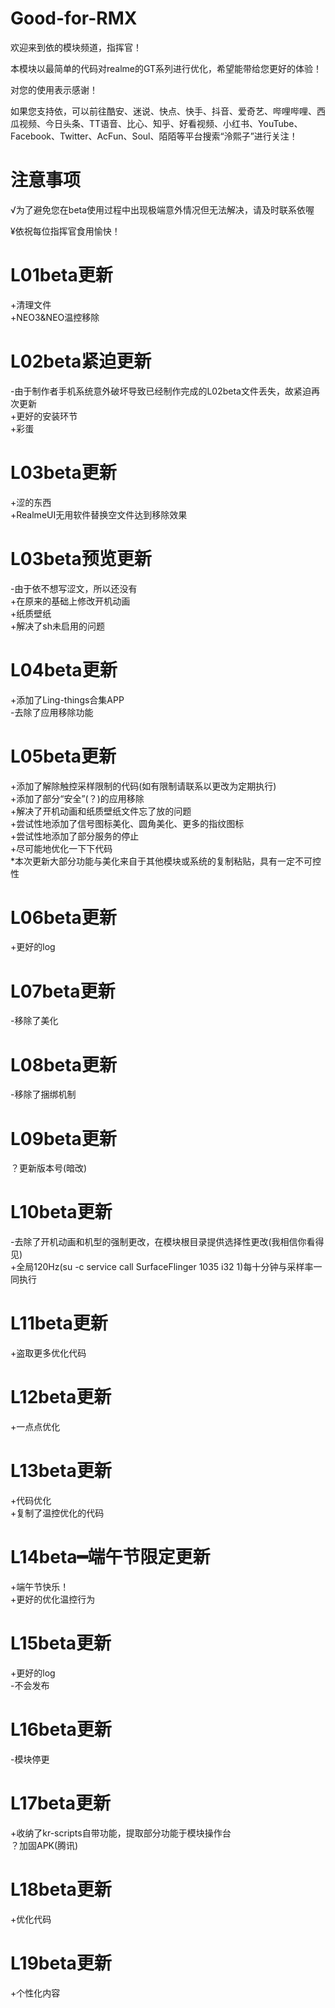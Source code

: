 # Good-for-RMX
   
   
   
   
欢迎来到依的模块频道，指挥官！   
   
   
   

本模块以最简单的代码对realme的GT系列进行优化，希望能带给您更好的体验！   
   
   

   
对您的使用表示感谢！   
   
   

   
如果您支持依，可以前往酷安、迷说、快点、快手、抖音、爱奇艺、哔哩哔哩、西瓜视频、今日头条、TT语音、比心、知乎、好看视频、小红书、YouTube、Facebook、Twitter、AcFun、Soul、陌陌等平台搜索“泠熙子”进行关注！   
   
   
# 注意事项
√为了避免您在beta使用过程中出现极端意外情况但无法解决，请及时联系依喔   

¥依祝每位指挥官食用愉快！   

# L01beta更新
+清理文件   
+NEO3&NEO温控移除   

# L02beta紧迫更新
-由于制作者手机系统意外破坏导致已经制作完成的L02beta文件丢失，故紧迫再次更新   
+更好的安装环节   
+彩蛋   

# L03beta更新
+涩的东西   
+RealmeUI无用软件替换空文件达到移除效果   

# L03beta预览更新
-由于依不想写涩文，所以还没有   
+在原来的基础上修改开机动画   
+纸质壁纸   
+解决了sh未启用的问题   

# L04beta更新
+添加了Ling-things合集APP   
-去除了应用移除功能   

# L05beta更新
+添加了解除触控采样限制的代码(如有限制请联系以更改为定期执行)   
+添加了部分“安全”(？)的应用移除   
+解决了开机动画和纸质壁纸文件忘了放的问题   
+尝试性地添加了信号图标美化、圆角美化、更多的指纹图标   
+尝试性地添加了部分服务的停止   
+尽可能地优化一下下代码   
*本次更新大部分功能与美化来自于其他模块或系统的复制粘贴，具有一定不可控性   

# L06beta更新
+更好的log   

# L07beta更新
-移除了美化   

# L08beta更新
-移除了捆绑机制   

# L09beta更新
？更新版本号(暗改)   

# L10beta更新
-去除了开机动画和机型的强制更改，在模块根目录提供选择性更改(我相信你看得见)   
+全局120Hz(su -c service call SurfaceFlinger 1035 i32 1)每十分钟与采样率一同执行   

# L11beta更新
+盗取更多优化代码   

# L12beta更新
+一点点优化   

# L13beta更新
+代码优化   
+复制了温控优化的代码   

# L14beta━端午节限定更新
+端午节快乐！   
+更好的优化温控行为   

# L15beta更新
+更好的log   
-不会发布   

# L16beta更新
-模块停更   

# L17beta更新
+收纳了kr-scripts自带功能，提取部分功能于模块操作台   
？加固APK(腾讯)   

# L18beta更新
+优化代码   

# L19beta更新
+个性化内容   

